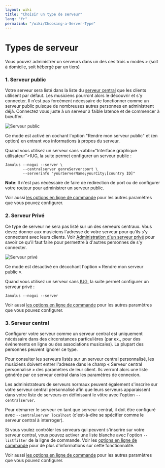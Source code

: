 ```yaml
---
layout: wiki
title: "Choisir un type de serveur"
lang: "fr"
permalink: "/wiki/Choosing-a-Server-Type"
---
```


# Types de serveur

Vous pouvez administrer un serveurs dans un des ces trois « modes » (soit à domicile, soit hébergé par un tiers)

### 1. Serveur public
Votre serveur sera listé dans la liste du [serveur central](Central-Servers) que les clients utilisent par défaut. Les musiciens pourront alors le découvrir et s'y connecter. Il n'est pas forcément nécessaire de fonctionner comme un serveur public puisque de nombreuses autres personnes en administrent déjà. Connectez vous juste à un serveur à faible latence et de commencer à bœuffer.

![Serveur public](https://user-images.githubusercontent.com/9108457/100002427-d37da980-2dc4-11eb-9a22-ac575cf0d6bf.png)

Ce mode est activé en cochant l'option "Rendre mon serveur public" et (en option) en entrant vos informations à propos du serveur.

Quand vous utilisez un serveur sans <abbr="Interface graphique utilisateur">IUG</abbr>, la suite permet configurer un serveur public :

~~~
Jamulus --nogui --server \
        --centralserver genreServer:port \
        --serverinfo "yourServerName;yourCity;[country ID]"
~~~

**Note**: Il n'est pas nécéssaire de faire de redirection de port ou de configurer votre routeur pour administrer un serveur public.

Voir aussi [les options en ligne de commande](Command-Line-Options) pour les autres paramètres que vous pouvez configurer.


### 2. Serveur Privé

Ce type de serveur ne sera pas listé sur un des serveurs centraux. Vous devez donner aux musiciens l'adresse de votre serveur pour qu'ils s'y connectent avec leurs clients. Voir [Administration d'un serveur privé](Running-a-Private-Server) pour savoir ce qu'il faut faire pour permettre à d'autres personnes de s'y connecter.

![Serveur privé](https://user-images.githubusercontent.com/9108457/100002706-3a02c780-2dc5-11eb-8c7c-816e0cc02ed6.png)

Ce mode est désactivé en décochant l'option « Rendre mon serveur public ».

Quand vous utilisez un serveur sans <abbr title="Interface utilisateur graphique">IUG</abbr>, la suite permet configurer un serveur privé :

```shell
Jamulus --nogui --server
```

Voir aussi [les options en ligne de commande](Command-Line-Options) pour les autres paramètres que vous pouvez configurer.

### 3. Serveur central

Configurer votre serveur comme un serveur central est uniquement nécéssaire dans des circonstances particulières (par ex., pour des événements en ligne ou des associations musicales). La plupart des personnes peuvent ignorer ce type.

Pour consulter les serveurs listés sur un serveur central personnalisé, les musiciens doivent entrer l'adresse dans le champ « Serveur central personnalisé » des paramètres de leur client.  Ils verront alors une liste générée par ce serveur central dans les paramètres de connexion.

Les administrateurs de serveurs normaux peuvent également s'inscrire sur votre serveur central personnalisé afin que leurs serveurs apparaissent dans votre liste de serveurs en définissant le vôtre avec l'option `--centralserver`.

Pour démarrer le serveur en tant que serveur central, il doit être configuré avec `--centralserver localhost` (c'est-à-dire se spécifier comme le serveur central à interroger).

Si vous voulez contrôler les serveurs qui peuvent s'inscrire sur votre serveur central, vous pouvez activer une liste blanche avec l'option `--listfilter` de la ligne de commande. Voir les [options en ligne de commande](Command-Line-Options) pour de plus d'informations sur cette fonctionnalité.

Voir aussi [les options en ligne de commande](Command-Line-Options) pour les autres paramètres que vous pouvez configurer.